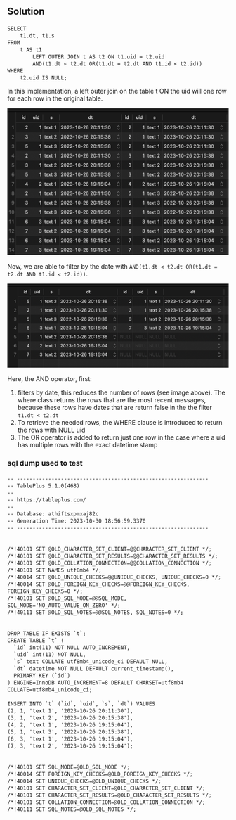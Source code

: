 ## Solution
```mysql
SELECT
    t1.dt, t1.s
FROM
    t AS t1
        LEFT OUTER JOIN t AS t2 ON t1.uid = t2.uid
        AND(t1.dt < t2.dt OR(t1.dt = t2.dt AND t1.id < t2.id))
WHERE
    t2.uid IS NULL;
```

In this implementation, a left outer join on the table t ON the uid will one row for each row in the original table.

![left-outer-join.png](..%2Ffiles%2Fleft-outer-join.png)


Now, we are able to filter by the date with `AND(t1.dt < t2.dt OR(t1.dt = t2.dt AND t1.id < t2.id))`.

![filter_rows.png](..%2Ffiles%2Ffilter_rows.png)

Here, the AND operator, first:
1) filters by date, this reduces the number of rows (see image above). The where class returns the rows that are the most recent messages, because these rows have dates that are return false in the the filter `t1.dt < t2.dt`
2) To retrieve the needed rows, the WHERE clause is introduced to return the rows with NULL uid
3) The OR operator is added to return just one row in the case where a uid has multiple rows with the exact datetime stamp

### sql dump used to test
```mysql
-- -------------------------------------------------------------
-- TablePlus 5.1.0(468)
--
-- https://tableplus.com/
--
-- Database: athiftsxpmxaj82c
-- Generation Time: 2023-10-30 18:56:59.3370
-- -------------------------------------------------------------


/*!40101 SET @OLD_CHARACTER_SET_CLIENT=@@CHARACTER_SET_CLIENT */;
/*!40101 SET @OLD_CHARACTER_SET_RESULTS=@@CHARACTER_SET_RESULTS */;
/*!40101 SET @OLD_COLLATION_CONNECTION=@@COLLATION_CONNECTION */;
/*!40101 SET NAMES utf8mb4 */;
/*!40014 SET @OLD_UNIQUE_CHECKS=@@UNIQUE_CHECKS, UNIQUE_CHECKS=0 */;
/*!40014 SET @OLD_FOREIGN_KEY_CHECKS=@@FOREIGN_KEY_CHECKS, FOREIGN_KEY_CHECKS=0 */;
/*!40101 SET @OLD_SQL_MODE=@@SQL_MODE, SQL_MODE='NO_AUTO_VALUE_ON_ZERO' */;
/*!40111 SET @OLD_SQL_NOTES=@@SQL_NOTES, SQL_NOTES=0 */;


DROP TABLE IF EXISTS `t`;
CREATE TABLE `t` (
  `id` int(11) NOT NULL AUTO_INCREMENT,
  `uid` int(11) NOT NULL,
  `s` text COLLATE utf8mb4_unicode_ci DEFAULT NULL,
  `dt` datetime NOT NULL DEFAULT current_timestamp(),
  PRIMARY KEY (`id`)
) ENGINE=InnoDB AUTO_INCREMENT=8 DEFAULT CHARSET=utf8mb4 COLLATE=utf8mb4_unicode_ci;

INSERT INTO `t` (`id`, `uid`, `s`, `dt`) VALUES
(2, 1, 'text 1', '2023-10-26 20:11:30'),
(3, 1, 'text 2', '2023-10-26 20:15:38'),
(4, 2, 'text 1', '2023-10-26 19:15:04'),
(5, 1, 'text 3', '2022-10-26 20:15:38'),
(6, 3, 'text 1', '2023-10-26 19:15:04'),
(7, 3, 'text 2', '2023-10-26 19:15:04');


/*!40101 SET SQL_MODE=@OLD_SQL_MODE */;
/*!40014 SET FOREIGN_KEY_CHECKS=@OLD_FOREIGN_KEY_CHECKS */;
/*!40014 SET UNIQUE_CHECKS=@OLD_UNIQUE_CHECKS */;
/*!40101 SET CHARACTER_SET_CLIENT=@OLD_CHARACTER_SET_CLIENT */;
/*!40101 SET CHARACTER_SET_RESULTS=@OLD_CHARACTER_SET_RESULTS */;
/*!40101 SET COLLATION_CONNECTION=@OLD_COLLATION_CONNECTION */;
/*!40111 SET SQL_NOTES=@OLD_SQL_NOTES */;
```
